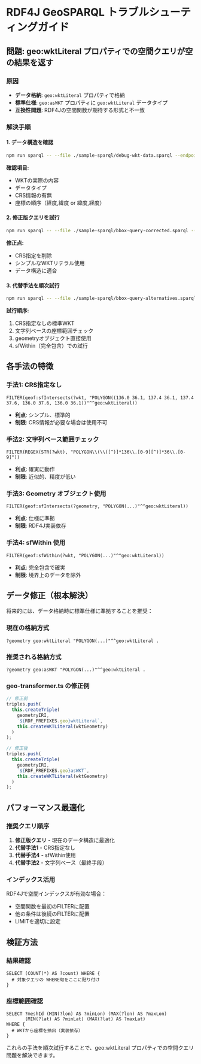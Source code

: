 # RDF4J GeoSPARQL トラブルシューティングガイド

## 問題: geo:wktLiteral プロパティでの空間クエリが空の結果を返す

### 原因
- **データ格納**: `geo:wktLiteral` プロパティで格納
- **標準仕様**: `geo:asWKT` プロパティに `geo:wktLiteral` データタイプ
- **互換性問題**: RDF4Jの空間関数が期待する形式と不一致

### 解決手順

#### 1. データ構造を確認
```bash
npm run sparql -- --file ./sample-sparql/debug-wkt-data.sparql --endpoint http://localhost:8080/rdf4j-server --repository test
```

**確認項目:**
- WKTの実際の内容
- データタイプ
- CRS情報の有無
- 座標の順序（経度,緯度 or 緯度,経度）

#### 2. 修正版クエリを試行
```bash
npm run sparql -- --file ./sample-sparql/bbox-query-corrected.sparql --endpoint http://localhost:8080/rdf4j-server --repository test
```

**修正点:**
- CRS指定を削除
- シンプルなWKTリテラル使用
- データ構造に適合

#### 3. 代替手法を順次試行
```bash
npm run sparql -- --file ./sample-sparql/bbox-query-alternatives.sparql --endpoint http://localhost:8080/rdf4j-server --repository test
```

**試行順序:**
1. CRS指定なしの標準WKT
2. 文字列ベースの座標範囲チェック
3. geometryオブジェクト直接使用
4. sfWithin（完全包含）での試行

## 各手法の特徴

### 手法1: CRS指定なし
```sparql
FILTER(geof:sfIntersects(?wkt, "POLYGON((136.0 36.1, 137.4 36.1, 137.4 37.6, 136.0 37.6, 136.0 36.1))"^^geo:wktLiteral))
```
- **利点**: シンプル、標準的
- **制限**: CRS情報が必要な場合は使用不可

### 手法2: 文字列ベース範囲チェック
```sparql
FILTER(REGEX(STR(?wkt), "POLYGON\\(\\([^)]*136\\.[0-9][^)]*36\\.[0-9]"))
```
- **利点**: 確実に動作
- **制限**: 近似的、精度が低い

### 手法3: Geometry オブジェクト使用
```sparql
FILTER(geof:sfIntersects(?geometry, "POLYGON(...)"^^geo:wktLiteral))
```
- **利点**: 仕様に準拠
- **制限**: RDF4J実装依存

### 手法4: sfWithin 使用
```sparql
FILTER(geof:sfWithin(?wkt, "POLYGON(...)"^^geo:wktLiteral))
```
- **利点**: 完全包含で確実
- **制限**: 境界上のデータを除外

## データ修正（根本解決）

将来的には、データ格納時に標準仕様に準拠することを推奨：

### 現在の格納方式
```turtle
?geometry geo:wktLiteral "POLYGON(...)"^^geo:wktLiteral .
```

### 推奨される格納方式
```turtle
?geometry geo:asWKT "POLYGON(...)"^^geo:wktLiteral .
```

### geo-transformer.ts の修正例
```typescript
// 修正前
triples.push(
  this.createTriple(
    geometryIRI,
    `${RDF_PREFIXES.geo}wktLiteral`,
    this.createWKTLiteral(wktGeometry)
  )
);

// 修正後
triples.push(
  this.createTriple(
    geometryIRI,
    `${RDF_PREFIXES.geo}asWKT`,
    this.createWKTLiteral(wktGeometry)
  )
);
```

## パフォーマンス最適化

### 推奨クエリ順序
1. **修正版クエリ** - 現在のデータ構造に最適化
2. **代替手法1** - CRS指定なし
3. **代替手法4** - sfWithin使用
4. **代替手法2** - 文字列ベース（最終手段）

### インデックス活用
RDF4Jで空間インデックスが有効な場合：
- 空間関数を最初のFILTERに配置
- 他の条件は後続のFILTERに配置
- LIMITを適切に設定

## 検証方法

### 結果確認
```sparql
SELECT (COUNT(*) AS ?count) WHERE {
  # 対象クエリの WHERE句をここに貼り付け
}
```

### 座標範囲確認
```sparql
SELECT ?meshId (MIN(?lon) AS ?minLon) (MAX(?lon) AS ?maxLon) 
       (MIN(?lat) AS ?minLat) (MAX(?lat) AS ?maxLat)
WHERE {
  # WKTから座標を抽出（実装依存）
}
```

これらの手法を順次試行することで、geo:wktLiteral プロパティでの空間クエリ問題を解決できます。